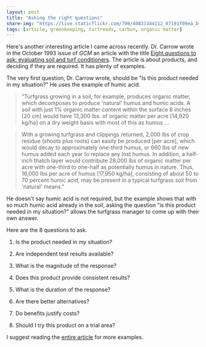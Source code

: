 ```yaml
---
layout: post
title: "Asking the right questions"
share-img: "https://live.staticflickr.com/790/40831344112_07191f09ea_b_d.jpg"
tags: [article, greenkeeping, turfreads, carbon, organic matter]
---
```


Here's another interesting article I came across recently. Dr. Carrow wrote in the October 1993 issue of *GCM* an article with the title [Eight questions to ask: evaluating soil and turf conditioners](http://tic.msu.edu/tgif/flink?recno=29197). The article is about products, and deciding if they are required. It has plenty of examples.

The very first question, Dr. Carrow wrote, should be "Is this product needed in my situation?" He uses the example of humic acid. 

> "Turfgrass growing in a soil, for example, produces organic matter, which decomposes to produce 'natural' humus and humic acids. A soil with just 1% organic matter content within the surface 8 inches [20 cm] would have 13,300 lbs. of organic matter per acre [14,920 kg/ha] on a dry weight basis with most of this as humus ...

> With a growing turfgrass and clippings returned, 2,000 lbs of crop residue (shoots plus roots) can easily be produced [per acre], which would decay to approximately one-third humus, or 660 lbs of new humus added each year to replace any lost humus. In addition, a half-inch thatch layer would contribute 28,000 lbs of organic matter per acre with one-third to one-half as potentially humus in nature. Thus, 16,000 lbs per acre of humus [17,950 kg/ha], consisting of about 50 to 70 percent humic acid, may be present in a typical turfgrass soil from 'natural' means."

He doesn't say humic acid is not required, but the example shows that with so much humic acid already in the soil, asking the question "is this product needed in my situation?" allows the turfgrass manager to come up with their own answer.

Here are the 8 questions to ask. 

1. Is the product needed in my situation?

2. Are independent test results available?

3. What is the magnitude of the response?

4. Does this product provide consistent results?

5. What is the duration of the response?

6. Are there better alternatives?

7. Do benefits justify costs?

8. Should I try this product on a trial area?

I suggest reading the [entire article](http://tic.msu.edu/tgif/flink?recno=29197) for more examples.


